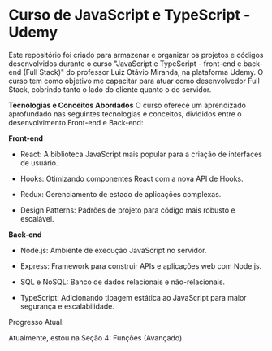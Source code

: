 # Curso de JavaScript e TypeScript - Udemy

Este repositório foi criado para armazenar e organizar os projetos e códigos desenvolvidos durante o curso "JavaScript e TypeScript - front-end e back-end (Full Stack)" do professor Luiz Otávio Miranda, na plataforma Udemy. O curso tem como objetivo me capacitar para atuar como desenvolvedor Full Stack, cobrindo tanto o lado do cliente quanto o do servidor.

**Tecnologias e Conceitos Abordados**
O curso oferece um aprendizado aprofundado nas seguintes tecnologias e conceitos, divididos entre o desenvolvimento Front-end e Back-end:

**Front-end**

- React: A biblioteca JavaScript mais popular para a criação de interfaces de usuário.

- Hooks: Otimizando componentes React com a nova API de Hooks.

- Redux: Gerenciamento de estado de aplicações complexas.

- Design Patterns: Padrões de projeto para código mais robusto e escalável.

**Back-end**

- Node.js: Ambiente de execução JavaScript no servidor.

- Express: Framework para construir APIs e aplicações web com Node.js.

- SQL e NoSQL: Banco de dados relacionais e não-relacionais.

- TypeScript: Adicionando tipagem estática ao JavaScript para maior segurança e escalabilidade.

Progresso Atual:

Atualmente, estou na Seção 4: Funções (Avançado).
